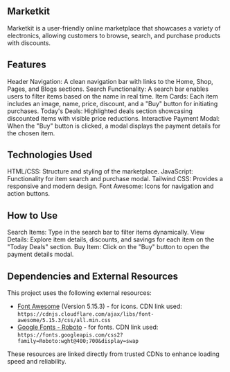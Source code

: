 
















## Marketkit
Marketkit is a user-friendly online marketplace that showcases a variety of electronics, allowing customers to browse, search, and purchase products with discounts.

## Features
Header Navigation: A clean navigation bar with links to the Home, Shop, Pages, and Blogs sections.
Search Functionality: A search bar enables users to filter items based on the name in real time.
Item Cards: Each item includes an image, name, price, discount, and a "Buy" button for initiating purchases.
Today's Deals: Highlighted deals section showcasing discounted items with visible price reductions.
Interactive Payment Modal: When the "Buy" button is clicked, a modal displays the payment details for the chosen item.

## Technologies Used
HTML/CSS: Structure and styling of the marketplace.
JavaScript: Functionality for item search and purchase modal.
Tailwind CSS: Provides a responsive and modern design.
Font Awesome: Icons for navigation and action buttons.

## How to Use
Search Items: Type in the search bar to filter items dynamically.
View Details: Explore item details, discounts, and savings for each item on the "Today Deals" section.
Buy Item: Click on the "Buy" button to open the payment details modal.

## Dependencies and External Resources

This project uses the following external resources:

- [Font Awesome](https://cdnjs.com/libraries/font-awesome) (Version 5.15.3) - for icons. CDN link used: `https://cdnjs.cloudflare.com/ajax/libs/font-awesome/5.15.3/css/all.min.css`
- [Google Fonts - Roboto](https://fonts.google.com/specimen/Roboto) - for fonts. CDN link used: `https://fonts.googleapis.com/css2?family=Roboto:wght@400;700&display=swap`

These resources are linked directly from trusted CDNs to enhance loading speed and reliability.


